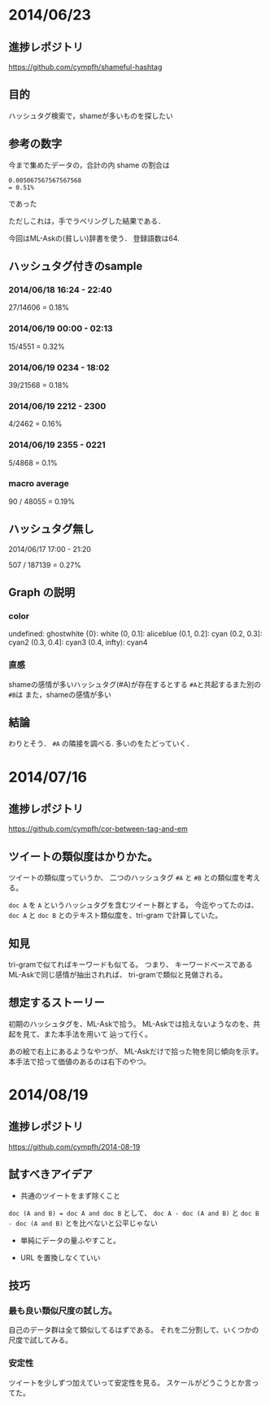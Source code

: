 # 2014/06/23

## 進捗レポジトリ

https://github.com/cympfh/shameful-hashtag

## 目的

ハッシュタグ検索で，shameが多いものを探したい

## 参考の数字

今まで集めたデータの，合計の内 shame の割合は
```
0.005067567567567568
= 0.51%
```
であった

ただしこれは，手でラベリングした結果である．

今回はML-Askの(貧しい)辞書を使う．
登録語数は64.

## ハッシュタグ付きのsample

### 2014/06/18 16:24 - 22:40
27/14606 = 0.18%

### 2014/06/19 00:00 - 02:13
15/4551 = 0.32%

### 2014/06/19 0234 - 18:02
39/21568 = 0.18%

### 2014/06/19 2212 - 2300
4/2462 = 0.16%

### 2014/06/19 2355 - 0221
5/4868 = 0.1%

### macro average
90 / 48055 = 0.19%

## ハッシュタグ無し

2014/06/17 17:00 - 21:20

507 / 187139 = 0.27%

## Graph の説明

### color

undefined: ghostwhite
{0}: white
(0, 0.1]: aliceblue
(0.1, 0.2]: cyan
(0.2, 0.3]: cyan2
(0.3, 0.4]: cyan3
(0.4, infty): cyan4

### 直感

shameの感情が多いハッシュタグ(#A)が存在するとする
`#A`と共起するまた別の`#B`は
また，shameの感情が多い

## 結論

わりとそう．
`#A` の隣接を調べる.
多いのをたどっていく．

# 2014/07/16

## 進捗レポジトリ

https://github.com/cympfh/cor-between-tag-and-em

## ツイートの類似度はかりかた。

ツイートの類似度っていうか、
二つのハッシュタグ `#A` と `#B` との類似度を考える。

`doc A` を `A` というハッシュタグを含むツイート群とする。
今迄やってたのは、
`doc A` と `doc B` とのテキスト類似度を、tri-gram で計算していた。

## 知見

tri-gramで似てればキーワードも似てる。
つまり、
キーワードベースであるML-Askで同じ感情が抽出されれば、
tri-gramで類似と見做される。

## 想定するストーリー

初期のハッシュタグを、ML-Askで拾う。
ML-Askでは拾えないようなのを、共起を見て、また本手法を用いて
辿って行く。

あの絵で右上にあるようなやつが、
ML-Askだけで拾った物を同じ傾向を示す。
本手法で拾って価値のあるのは右下のやつ。

# 2014/08/19

## 進捗レポジトリ

https://github.com/cympfh/2014-08-19


## 試すべきアイデア

- 共通のツイートをまず除くこと

`doc (A and B) = doc A and doc B`
として、
`doc A - doc (A and B)`
と
`doc B - doc (A and B)`
とを比べないと公平じゃない

- 単純にデータの量ふやすこと。

- URL を置換しなくていい

## 技巧

### 最も良い類似尺度の試し方。

自己のデータ群は全て類似してるはずである。
それを二分割して、いくつかの尺度で試してみる。

### 安定性


ツイートを少しずつ加えていって安定性を見る。
スケールがどうこうとか言ってた。
